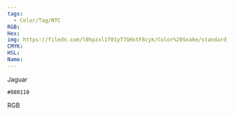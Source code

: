 ```yaml
---
tags:
  - Color/Tag/NTC
RGB:
Hex:
img: https://filedn.com/l0hpzxl1f01yT7GHxtF8cyk/Color%20Snake/standard_csv_to_svg//080110.svg
CMYK:
HSL:
Name:
---
```

Jaguar
```palette
#080110
```
RGB
